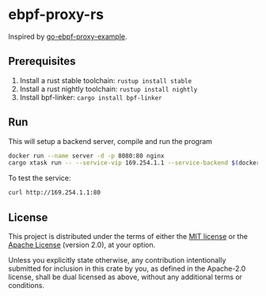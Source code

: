 # ebpf-proxy-rs


Inspired by [go-ebpf-proxy-example](https://github.com/astoycos/go-ebpf-proxy-example).

## Prerequisites

1. Install a rust stable toolchain: `rustup install stable`
1. Install a rust nightly toolchain: `rustup install nightly`
1. Install bpf-linker: `cargo install bpf-linker`

## Run

This will setup a backend server, compile and run the program

```bash
docker run --name server -d -p 8080:80 nginx
cargo xtask run -- --service-vip 169.254.1.1 --service-backend $(docker inspect -f '{{range.NetworkSettings.Networks}}{{.IPAddress}}{{end}}' server)
```

To test the service:
```bash
curl http://169.254.1.1:80
```

## License

This project is distributed under the terms of either the [MIT license] or the [Apache License] (version
2.0), at your option.

Unless you explicitly state otherwise, any contribution intentionally submitted for inclusion in this crate by you, as defined in the Apache-2.0 license, shall be dual licensed as above, without any additional terms or conditions.

[MIT license]: ./LICENSE-MIT
[Apache license]: ./LICENSE-APACHE